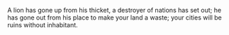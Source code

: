 A lion has gone up from his thicket, a destroyer of nations has set out; he has gone out from his place to make your land a waste; your cities will be ruins without inhabitant.
